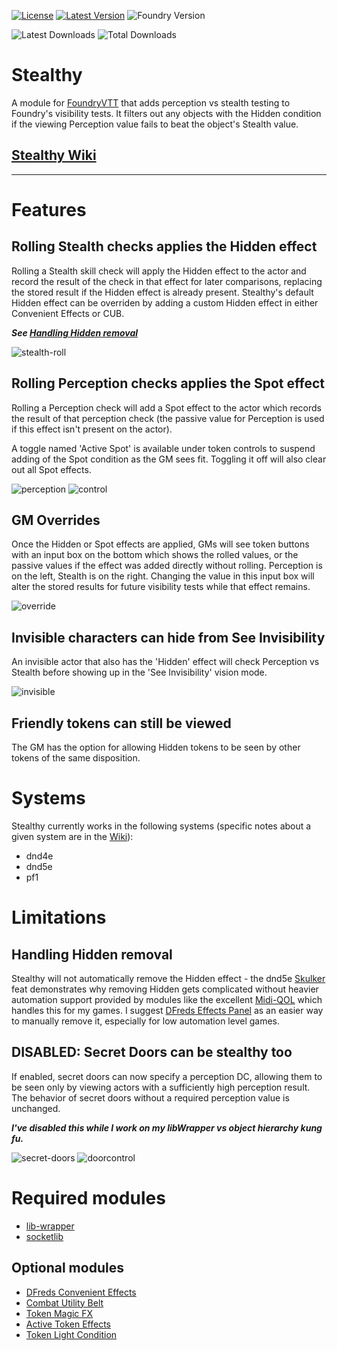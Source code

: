 [![License](https://img.shields.io/github/license/eligarf/stealthy?label=License)](LICENSE)
[![Latest Version](https://img.shields.io/github/v/release/eligarf/stealthy?display_name=tag&sort=semver&label=Latest%20Version)](https://github.com/eligarf/stealthy/releases/latest)
![Foundry Version](https://img.shields.io/endpoint?url=https://foundryshields.com/version?url=https%3A%2F%2Fraw.githubusercontent.com%2Feligarf%2Fstealthy%2Fdev%2Fmodule.json)

![Latest Downloads](https://img.shields.io/github/downloads/eligarf/stealthy/latest/total?color=blue&label=latest%20downloads)
![Total Downloads](https://img.shields.io/github/downloads/eligarf/stealthy/total?color=blue&label=total%20downloads)
# Stealthy

A module for [FoundryVTT](https://foundryvtt.com) that adds perception vs stealth testing to Foundry's visibility tests. It filters out any objects with the Hidden condition if the viewing Perception value fails to beat the object's Stealth value.

## [Stealthy Wiki](https://github.com/Eligarf/stealthy/wiki)
---
# Features

## Rolling Stealth checks applies the Hidden effect
Rolling a Stealth skill check will apply the Hidden effect to the actor and record the result of the check in that effect for later comparisons, replacing the stored result if the Hidden effect is already present. Stealthy's default Hidden effect can be overriden by adding a custom Hidden effect in either Convenient Effects or CUB.

***See [Handling Hidden removal](#handling-hidden-removal)***

![stealth-roll](https://user-images.githubusercontent.com/16523503/209989026-e0d2dad2-8dc1-459c-8824-a2332ce8a9cd.gif)

## Rolling Perception checks applies the Spot effect
Rolling a Perception check will add a Spot effect to the actor which records the result of that perception check (the passive value for Perception is used if this effect isn't present on the actor).

A toggle named 'Active Spot' is available under token controls to suspend adding of the Spot condition as the GM sees fit. Toggling it off will also clear out all Spot effects.

![perception](https://user-images.githubusercontent.com/16523503/213257350-e382f584-1c5c-41a8-bf00-60705ec89bd0.gif)
![control](https://user-images.githubusercontent.com/16523503/210176825-3fcb3183-81db-4f64-836a-81f29199b580.png)

## GM Overrides
Once the Hidden or Spot effects are applied, GMs will see token buttons with an input box on the bottom which shows the rolled values, or the passive values if the effect was added directly without rolling. Perception is on the left, Stealth is on the right. Changing the value in this input box will alter the stored results for future visibility tests while that effect remains.

![override](https://user-images.githubusercontent.com/16523503/213258088-73098735-321f-4542-9c8a-433be26cd014.gif)

## Invisible characters can hide from See Invisibility
An invisible actor that also has the 'Hidden' effect will check Perception vs Stealth before showing up in the 'See Invisibility' vision mode.

![invisible](https://user-images.githubusercontent.com/16523503/210176827-03fda57a-6d09-4144-8253-b8b7cd9155ac.gif)

## Friendly tokens can still be viewed
The GM has the option for allowing Hidden tokens to be seen by other tokens of the same disposition.

# Systems
Stealthy currently works in the following systems (specific notes about a given system are in the [Wiki](https://github.com/Eligarf/stealthy/wiki)):
- dnd4e
- dnd5e
- pf1

# Limitations

## Handling Hidden removal
Stealthy will not automatically remove the Hidden effect - the dnd5e [Skulker](https://www.dndbeyond.com/feats/skulker) feat demonstrates why removing Hidden gets complicated without heavier automation support provided by modules like the excellent [Midi-QOL](https://foundryvtt.com/packages/midi-qol) which handles this for my games. I suggest [DFreds Effects Panel](https://foundryvtt.com/packages/dfreds-effects-panel) as an easier way to manually remove it, especially for low automation level games. 

## DISABLED: Secret Doors can be stealthy too
If enabled, secret doors can now specify a perception DC, allowing them to be seen only by viewing actors with a sufficiently high perception result. The behavior of secret doors without a required perception value is unchanged.

***I've disabled this while I work on my libWrapper vs object hierarchy kung fu.***

![secret-doors](https://user-images.githubusercontent.com/16523503/212574216-6cc5b0ad-f432-441e-b11a-f4aa2b15cbd1.gif)
![doorcontrol](https://user-images.githubusercontent.com/16523503/212717654-444ef8b3-3770-43b2-a324-b15769f1404f.PNG)


# Required modules
* [lib-wrapper](https://foundryvtt.com/packages/lib-wrapper)
* [socketlib](https://github.com/manuelVo/foundryvtt-socketlib)
## Optional modules
* [DFreds Convenient Effects](https://foundryvtt.com/packages/dfreds-convenient-effects)
* [Combat Utility Belt](https://foundryvtt.com/packages/combat-utility-belt)
* [Token Magic FX](https://foundryvtt.com/packages/tokenmagic)
* [Active Token Effects](https://foundryvtt.com/packages/ATL)
* [Token Light Condition](https://foundryvtt.com/packages/tokenlightcondition)
